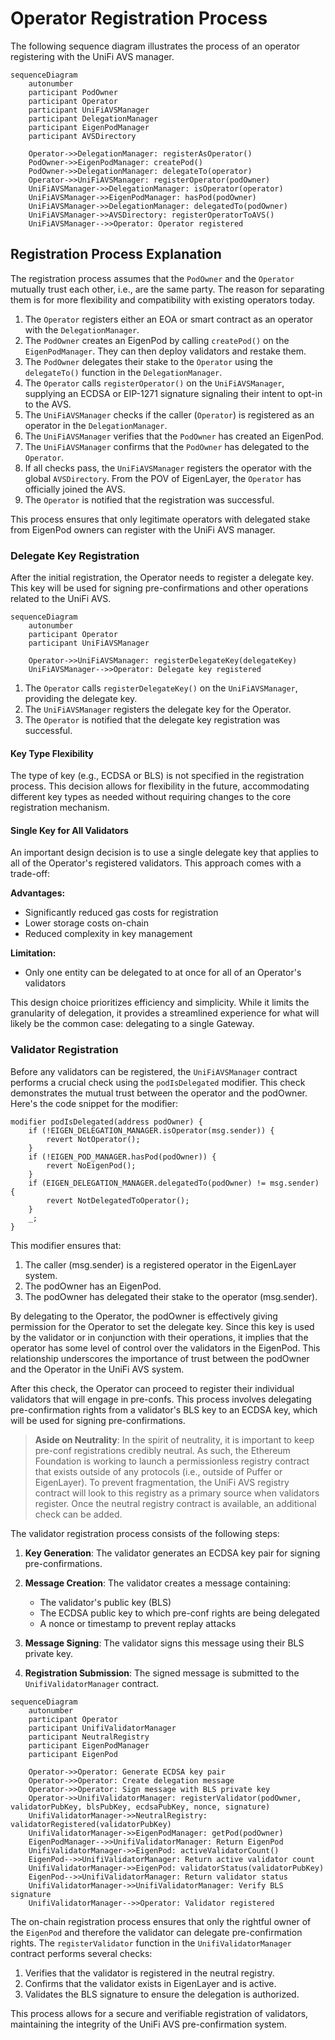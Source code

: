 # Operator Registration Process

The following sequence diagram illustrates the process of an operator registering with the UniFi AVS manager.

```mermaid
sequenceDiagram
    autonumber
    participant PodOwner
    participant Operator
    participant UniFiAVSManager
    participant DelegationManager
    participant EigenPodManager
    participant AVSDirectory

    Operator->>DelegationManager: registerAsOperator()
    PodOwner->>EigenPodManager: createPod()
    PodOwner->>DelegationManager: delegateTo(operator)
    Operator->>UniFiAVSManager: registerOperator(podOwner)
    UniFiAVSManager->>DelegationManager: isOperator(operator)
    UniFiAVSManager->>EigenPodManager: hasPod(podOwner)
    UniFiAVSManager->>DelegationManager: delegatedTo(podOwner)
    UniFiAVSManager->>AVSDirectory: registerOperatorToAVS()
    UniFiAVSManager-->>Operator: Operator registered
```

## Registration Process Explanation
The registration process assumes that the `PodOwner` and the `Operator` mutually trust each other, i.e., are the same party. The reason for separating them is for more flexibility and compatibility with existing operators today.  

1. The `Operator` registers either an EOA or smart contract as an operator with the `DelegationManager`.
2. The `PodOwner` creates an EigenPod by calling `createPod()` on the `EigenPodManager`. They can then deploy validators and restake them.
3. The `PodOwner` delegates their stake to the `Operator` using the `delegateTo()` function in the `DelegationManager`.
4. The `Operator` calls `registerOperator()` on the `UniFiAVSManager`, supplying an ECDSA or EIP-1271 signature signaling their intent to opt-in to the AVS.
5. The `UniFiAVSManager` checks if the caller (`Operator`) is registered as an operator in the `DelegationManager`.
6. The `UniFiAVSManager` verifies that the `PodOwner` has created an EigenPod.
7. The `UniFiAVSManager` confirms that the `PodOwner` has delegated to the `Operator`.
8. If all checks pass, the `UniFiAVSManager` registers the operator with the global `AVSDirectory`. From the POV of EigenLayer, the `Operator` has officially joined the AVS.
9. The `Operator` is notified that the registration was successful.

This process ensures that only legitimate operators with delegated stake from EigenPod owners can register with the UniFi AVS manager.

### Delegate Key Registration

After the initial registration, the Operator needs to register a delegate key. This key will be used for signing pre-confirmations and other operations related to the UniFi AVS.

```mermaid
sequenceDiagram
    autonumber
    participant Operator
    participant UniFiAVSManager

    Operator->>UniFiAVSManager: registerDelegateKey(delegateKey)
    UniFiAVSManager-->>Operator: Delegate key registered
```

1. The `Operator` calls `registerDelegateKey()` on the `UniFiAVSManager`, providing the delegate key.
2. The `UniFiAVSManager` registers the delegate key for the Operator.
3. The `Operator` is notified that the delegate key registration was successful.

#### Key Type Flexibility

The type of key (e.g., ECDSA or BLS) is not specified in the registration process. This decision allows for flexibility in the future, accommodating different key types as needed without requiring changes to the core registration mechanism.

#### Single Key for All Validators

An important design decision is to use a single delegate key that applies to all of the Operator's registered validators. This approach comes with a trade-off:

**Advantages:**
- Significantly reduced gas costs for registration
- Lower storage costs on-chain
- Reduced complexity in key management

**Limitation:**
- Only one entity can be delegated to at once for all of an Operator's validators

This design choice prioritizes efficiency and simplicity. While it limits the granularity of delegation, it provides a streamlined experience for what will likely be the common case: delegating to a single Gateway.

### Validator Registration

Before any validators can be registered, the `UniFiAVSManager` contract performs a crucial check using the `podIsDelegated` modifier. This check demonstrates the mutual trust between the operator and the podOwner. Here's the code snippet for the modifier:

```solidity
modifier podIsDelegated(address podOwner) {
    if (!EIGEN_DELEGATION_MANAGER.isOperator(msg.sender)) {
        revert NotOperator();
    }
    if (!EIGEN_POD_MANAGER.hasPod(podOwner)) {
        revert NoEigenPod();
    }
    if (EIGEN_DELEGATION_MANAGER.delegatedTo(podOwner) != msg.sender) {
        revert NotDelegatedToOperator();
    }
    _;
}
```

This modifier ensures that:
1. The caller (msg.sender) is a registered operator in the EigenLayer system.
2. The podOwner has an EigenPod.
3. The podOwner has delegated their stake to the operator (msg.sender).

By delegating to the Operator, the podOwner is effectively giving permission for the Operator to set the delegate key. Since this key is used by the validator or in conjunction with their operations, it implies that the operator has some level of control over the validators in the EigenPod. This relationship underscores the importance of trust between the podOwner and the Operator in the UniFi AVS system.

After this check, the Operator can proceed to register their individual validators that will engage in pre-confs. This process involves delegating pre-confirmation rights from a validator's BLS key to an ECDSA key, which will be used for signing pre-confirmations.

> **Aside on Neutrality**: In the spirit of neutrality, it is important to keep pre-conf registrations credibly neutral. As such, the Ethereum Foundation is working to launch a permissionless registry contract that exists outside of any protocols (i.e., outside of Puffer or EigenLayer). To prevent fragmentation, the UniFi AVS registry contract will look to this registry as a primary source when validators register. Once the neutral registry contract is available, an additional check can be added.

The validator registration process consists of the following steps:

1. **Key Generation**: The validator generates an ECDSA key pair for signing pre-confirmations.

2. **Message Creation**: The validator creates a message containing:
   - The validator's public key (BLS)
   - The ECDSA public key to which pre-conf rights are being delegated
   - A nonce or timestamp to prevent replay attacks

3. **Message Signing**: The validator signs this message using their BLS private key.

4. **Registration Submission**: The signed message is submitted to the `UnifiValidatorManager` contract.

```mermaid
sequenceDiagram
    autonumber
    participant Operator
    participant UnifiValidatorManager
    participant NeutralRegistry
    participant EigenPodManager
    participant EigenPod

    Operator->>Operator: Generate ECDSA key pair
    Operator->>Operator: Create delegation message
    Operator->>Operator: Sign message with BLS private key
    Operator->>UnifiValidatorManager: registerValidator(podOwner, validatorPubKey, blsPubKey, ecdsaPubKey, nonce, signature)
    UnifiValidatorManager->>NeutralRegistry: validatorRegistered(validatorPubKey)
    UnifiValidatorManager->>EigenPodManager: getPod(podOwner)
    EigenPodManager-->>UnifiValidatorManager: Return EigenPod
    UnifiValidatorManager->>EigenPod: activeValidatorCount()
    EigenPod-->>UnifiValidatorManager: Return active validator count
    UnifiValidatorManager->>EigenPod: validatorStatus(validatorPubKey)
    EigenPod-->>UnifiValidatorManager: Return validator status
    UnifiValidatorManager->>UnifiValidatorManager: Verify BLS signature
    UnifiValidatorManager-->>Operator: Validator registered
```

The on-chain registration process ensures that only the rightful owner of the `EigenPod` and therefore the validator can delegate pre-confirmation rights. The `registerValidator` function in the `UnifiValidatorManager` contract performs several checks:

1. Verifies that the validator is registered in the neutral registry.
2. Confirms that the validator exists in EigenLayer and is active.
3. Validates the BLS signature to ensure the delegation is authorized.

This process allows for a secure and verifiable registration of validators, maintaining the integrity of the UniFi AVS pre-confirmation system.

